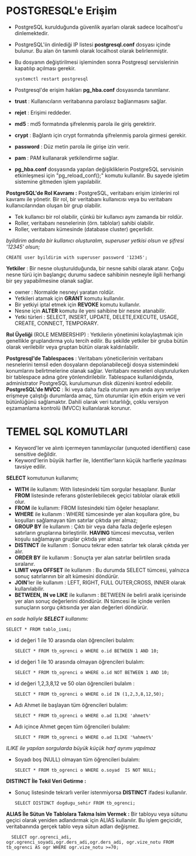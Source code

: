 # POSTGRESQL'e Erişim 
* PostgreSQL kurulduğunda güvenlik ayarları olarak sadece localhost'u dinlemektedir.
* PostgreSQL'iin dinlediği IP listesi **postgresql.conf** dosyası içinde bulunur. Bu alan ön tanımlı olarak localhost olarak belirlenmiştir.
* Bu dosyanın değiştirilmesi işleminden sonra Postgresql servislerinin kapatılıp açılması gerekir.
  ```
  systemctl restart postgresql
  ```

* Postgresql'de erişim hakları **pg_hba.conf** dosyasında tanımlanır.

* **trust** : Kullanıcıların veritabanına parolasız bağlanmasını sağlar.
* **rejet** : Erişimi reddeder.
* **md5**   : md5 formatında şifrelenmiş parola ile giriş gerektirir.
* **crypt** : Bağlantı için crypt formatında şifrelenmiş parola girmesi gerekir.
* **password** : Düz metin parola ile girişe izin verir.
* **pam** : PAM kullanarak yetkilendirme sağlar.

* **pg_hba.conf** dosyasında yapılan değişikliklerin PostgreSQL servisinin etkinleşmesi için "pg_reload_conf();" komutu kullanılır. Bu sayede işletim sistemine gitmeden işlem yapılabilir.

**PostgreSQL'de Rol Kavramı :** PostgreSQL, veritabanı erişim izinlerini rol kavramı ile yönetir. Bir rol, bir veritabanı kullanıcısı veya bu veritabanı kullanıcılarından oluşan bir grup olabilir. 
* Tek kullanıcı bir rol olabilir, çünkü bir kullanıcı aynı zamanda bir roldür.
* Roller, veritabanı nesnelerinin (örn. tablolar) sahibi olabilir.
* Roller, veritabanı kümesinde (database cluster) geçerlidir.

*byildirim adında bir kullanıcı oluşturalım, superuser yetkisi olsun ve şifresi '12345' olsun;*
```
CREATE user byildirim with superuser password '12345';
```

**Yetkiler** : Bir nesne oluşturulduğunda, bir nesne sahibi olarak atanır. Çoğu nesne türü için başlangıç durumu sadece sahibinin nesneyle ilgili herhangi bir şey yapabilmesine olanak sağlar.
* owner : Normalde nesneyi yaratan roldür.
* Yetkileri atamak için **GRANT** komutu kullanılır.
* Bir yetkiyi iptal etmek için **REVOKE** komutu kullanılır.
* Nesne için **ALTER** komutu ile yeni sahibine bir nesne atanabilir.
* Yetki türleri : SELECT, INSERT, UPDATE, DELETE,EXECUTE, USAGE, CREATE, CONNECT, TEMPORARY.

**Rol Üyeliği** (ROLE MEMBERSHIP) : Yetkilerin yönetimini kolaylaştımak için genellikle gruplandırma yolu tercih edilir. Bu şekilde yetkiler bir gruba bütün olarak verilebilir veya gruptan bütün olarak kaldırılabilir.

**Postgresql'de Tablespaces** : Veritabanı yöneticilerinin veritabanı nesnelerini temsil eden dosyaların depolanabileceği dosya sistemindeki konumlarını belirtmelerine olanak sağlar. Veritabanı nesneleri oluşturulurken bir tablespace adına göre yönlendirilebilir. Tablespace kullanıldığında, administrator PostgreSQL kurulumunun disk düzenini kontrol edebilir.
**PostgreSQL'de MVCC** : İki veya daha fazla oturum aynı anda aynı veriye erişmeye çalıştığı durumlarda amaç, tüm oturumlar için etkin erişim ve veri bütünlüğünü sağlamaktır. Dahili olarak veri tutarlılığı, çoklu versiyon eşzamanlama kontrolü (MVCC) kullanılarak korunur. 

# TEMEL SQL KOMUTLARI 

* Keyword'ler ve alıntı içermeyen tanımlayıcılar (unquoted identifiers) case sensitive değildir.
* Keyword'lerin büyük harfler ile, Identifier'ların küçük harflerle yazılması tavsiye edilir.

**SELECT** komutunun kullanımı;
* **WITH** ile kullanım: With listesindeki tüm sorgular hesaplanır. Bunlar **FROM** listesinde referans gösterilebilecek geçici tablolar olarak etkili olur.
* **FROM** ile kullanım: FROM listesindeki tüm öğeler hesaplanır.
* **WHERE** ile kullanım : WHERE tümcesinde yer alan koşullara göre, bu koşulları sağlamayan tüm satırlar çıktıda yer almaz;
* **GROUP BY** ile kullanım : Çıktı bir veya daha fazla değerle eşleşen satırların gruplarına birleştirilir. **HAVING** tümcesi mevcutsa, verilen koşulu sağlamayan gruplar çıktıda yer almaz.
* **DISTINCT** ile kullanım : Sonucu tekrar eden satırlar tek olarak çıktıda yer alır.
* **ORDER BY** ile kullanım : Sonuçta yer alan satırlar belirtilen sırada sıralanır.
* **LIMIT veya OFFSET** ile kullanım : Bu durumda SELECT tümcesi, yalnızca sonuç satırlarının bir alt kümesini döndürür.
* **JOIN**'ler ile kullanım : LEFT, RIGHT, FULL OUTER,CROSS, INNER olarak kullanılabilir.
* **BETWEEN, IN ve LIKE** ile kullanım : BETWEEN ile belirli aralık içerisinde yer alan sonuç değerlerini döndürür. IN tümcesi ile içinde verilen sunuçların sorgu çıktısında yer alan değerleri döndürür.

*en sade haliyle **SELECT** kullanımı:*
```
SELECT * FROM tablo_ismi;
```

* id değeri 1 ile 10 arasında olan öğrencileri bulalım:
  ```
  SELECT * FROM tb_ogrenci o WHERE o.id BETWEEN 1 AND 10;
  ```
* id değeri 1 ile 10 arasında olmayan öğrencileri bulalım:
    ```
    SELECT * FROM tb_ogrenci o WHERE o.id NOT BETWEEN 1 AND 10;
    ```
* id değeri 1,2,3,8,12 ve 50 olan öğrencileri bulalım :
  ```
  SELECT * FROM tb_ogrenci o WHERE o.id IN (1,2,3,8,12,50);
  ```
* Adı Ahmet ile başlayan tüm öğrencileri bulalım:
  ```
  SELECT * FROM tb_ogrenci o WHERE o.ad ILIKE 'ahmet%'
  ```
* Adı içince Ahmet geçen tüm öğrencileri bulalım:
  ```
  SELECT * FROM tb_ogrenci o WHERE o.ad ILIKE '%ahmet%'
  ```
*ILIKE ile yapılan sorgularda büyük küçük harf ayrımı yapılmaz*

* Soyadı boş (NULL) olmayan tüm öğrencileri bulalım:
  ```
  SELECT * FROM tb_ogrenci o WHERE o.soyad  IS NOT NULL;
  ```
**DISTINCT İle Tekil Veri Getirme :** 
* Sonuç listesinde tekrarlı veriler istenmiyorsa **DISTINCT** ifadesi kullanılır.
  ```
  SELECT DISTINCT dogdugu_sehir FROM tb_ogrenci;
  ``` 
**ALIAS İle Sütun Ve Tablolara Takma Isim Vermek :** 
Bir tabloyu veya sütunu geçici olarak yeniden adlandırmak için ALIAS kullanılır. Bu işlem geçicidir, veritabanında gerçek tablo veya sütun adları değişmez.
  ```
    SELECT ogr.ogrenci_adi, ogr.ogrenci_soyadi,ogr.ders_adi,ogr.ders_adi, ogr.vize_notu FROM tb_ogrenci AS ogr WHERE ogr.vize_notu >=70; 
  ```